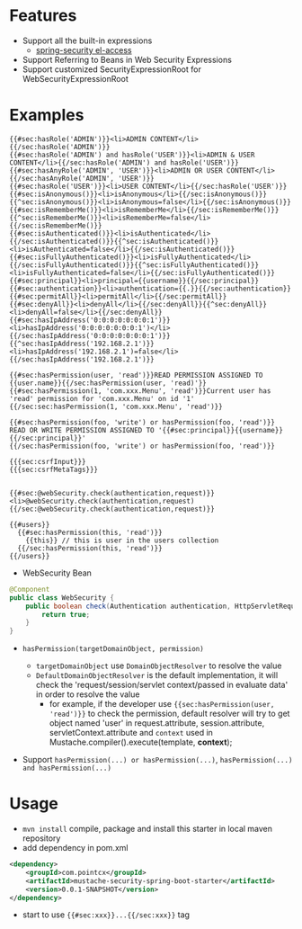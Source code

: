 # Features
- Support all the built-in expressions
    - [spring-security el-access](https://docs.spring.io/spring-security/site/docs/4.2.x/reference/html/el-access.html)
- Support Referring to Beans in Web Security Expressions
- Support customized SecurityExpressionRoot for WebSecurityExpressionRoot    
    
# Examples
```text
{{#sec:hasRole('ADMIN')}}<li>ADMIN CONTENT</li>{{/sec:hasRole('ADMIN')}}
{{#sec:hasRole('ADMIN') and hasRole('USER')}}<li>ADMIN & USER CONTENT</li>{{/sec:hasRole('ADMIN') and hasRole('USER')}}
{{#sec:hasAnyRole('ADMIN', 'USER')}}<li>ADMIN OR USER CONTENT</li>{{/sec:hasAnyRole('ADMIN', 'USER')}}
{{#sec:hasRole('USER')}}<li>USER CONTENT</li>{{/sec:hasRole('USER')}}
{{#sec:isAnonymous()}}<li>isAnonymous</li>{{/sec:isAnonymous()}}{{^sec:isAnonymous()}}<li>isAnonymous=false</li>{{/sec:isAnonymous()}}
{{#sec:isRememberMe()}}<li>isRememberMe</li>{{/sec:isRememberMe()}}{{^sec:isRememberMe()}}<li>isRememberMe=false</li>{{/sec:isRememberMe()}}
{{#sec:isAuthenticated()}}<li>isAuthenticated</li>{{/sec:isAuthenticated()}}{{^sec:isAuthenticated()}}<li>isAuthenticated=false</li>{{/sec:isAuthenticated()}}
{{#sec:isFullyAuthenticated()}}<li>isFullyAuthenticated</li>{{/sec:isFullyAuthenticated()}}{{^sec:isFullyAuthenticated()}}<li>isFullyAuthenticated=false</li>{{/sec:isFullyAuthenticated()}}
{{#sec:principal}}<li>principal={{username}}{{/sec:principal}}
{{#sec:authentication}}<li>authentication={{.}}{{/sec:authentication}}
{{#sec:permitAll}}<li>permitAll</li>{{/sec:permitAll}}
{{#sec:denyAll}}<li>denyAll</li>{{/sec:denyAll}}{{^sec:denyAll}}<li>denyAll=false</li>{{/sec:denyAll}}
{{#sec:hasIpAddress('0:0:0:0:0:0:0:1')}}<li>hasIpAddress('0:0:0:0:0:0:0:1')</li>{{/sec:hasIpAddress('0:0:0:0:0:0:0:1')}}{{^sec:hasIpAddress('192.168.2.1')}}<li>hasIpAddress('192.168.2.1')=false</li>{{/sec:hasIpAddress('192.168.2.1')}}

{{#sec:hasPermission(user, 'read')}}READ PERMISSION ASSIGNED TO {{user.name}}{{/sec:hasPermission(user, 'read)'}}
{{#sec:hasPermission(1, 'com.xxx.Menu', 'read')}}Current user has 'read' permission for 'com.xxx.Menu' on id '1' {{/sec:sec:hasPermission(1, 'com.xxx.Menu', 'read')}}

{{#sec:hasPermission(foo, 'write') or hasPermission(foo, 'read')}}
READ OR WRITE PERMISSION ASSIGNED TO '{{#sec:principal}}{{username}}{{/sec:principal}}'
{{/sec:hasPermission(foo, 'write') or hasPermission(foo, 'read')}}

{{{sec:csrfInput}}}
{{{sec:csrfMetaTags}}}


{{#sec:@webSecurity.check(authentication,request)}}<li>@webSecurity.check(authentication,request){{/sec:@webSecurity.check(authentication,request)}}

{{#users}}
  {{#sec:hasPermission(this, 'read')}}
    {{this}} // this is user in the users collection
  {{/sec:hasPermission(this, 'read')}}
{{/users}}

```

- WebSecurity Bean
```java
@Component
public class WebSecurity {
    public boolean check(Authentication authentication, HttpServletRequest request) {
        return true;
    }
}
```

- `hasPermission(targetDomainObject, permission)`
    - `targetDomainObject` use `DomainObjectResolver` to resolve the value
    - `DefaultDomainObjectResolver` is the default implementation, it will check the 'request/session/servlet context/passed in evaluate data' in order to resolve the value
        - for example, if the developer use `{{sec:hasPermission(user, 'read')}}` to check the permission, default resolver will try to get object named 'user' in request.attribute, session.attribute, servletContext.attribute and `context` used in Mustache.compiler().execute(template, **context**);  

- Support `hasPermission(...) or hasPermission(...)`, `hasPermission(...) and hasPermission(...)`

# Usage
- `mvn install` compile, package and install this starter in local maven repository
- add dependency in pom.xml
```xml
<dependency>
    <groupId>com.pointcx</groupId>
    <artifactId>mustache-security-spring-boot-starter</artifactId>
    <version>0.0.1-SNAPSHOT</version>
</dependency>
```
- start to use `{{#sec:xxx}}...{{/sec:xxx}}` tag